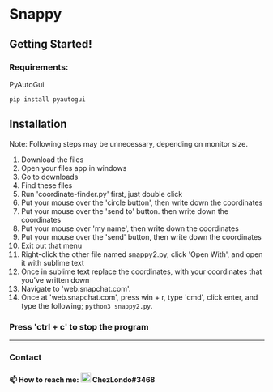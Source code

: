 # Snappy

## Getting Started!

### Requirements:

PyAutoGui
```
pip install pyautogui
```
## Installation

Note: Following steps may be unnecessary, depending on monitor size.

1. Download the files
2. Open your files app in windows
3. Go to downloads
4. Find these files
5. Run 'coordinate-finder.py' first, just double click
6. Put your mouse over the 'circle button', then write down the coordinates
7. Put your mouse over the 'send to' button. then write down the coordinates
8. Put your mouse over 'my name', then write down the coordinates
9. Put your mouse over the 'send' button, then write down the coordinates
10. Exit out that menu
11. Right-click the other file named snappy2.py, click 'Open With', and open it with sublime text
12. Once in sublime text replace the coordinates, with your coordinates that you've written down
13. Navigate to 'web.snapchat.com'.
14. Once at 'web.snapchat.com', press win + r, type 'cmd', click enter, and type the following; `python3 snappy2.py`.

### Press 'ctrl + c' to stop the program

---

### Contact

#### :mailbox: How to reach me: <img src="https://user-images.githubusercontent.com/109172537/209095400-8f9c465d-914b-4303-919e-4f449469b223.png" width="20"> ChezLondo#3468

